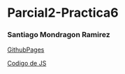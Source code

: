 # Parcial2-Practica6

### Santiago Mondragon Ramirez

[GithubPages]()

[Codigo de JS](https://github.com/SantiDEV2/Parcial2-Practica6/blob/main/Practica6.js)
